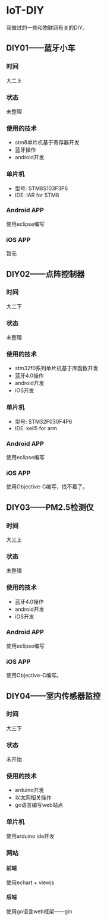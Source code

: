 # IoT-DIY
我做过的一些和物联网有关的DIY。

## DIY01——蓝牙小车
### 时间
大二上
### 状态
未整理

### 使用的技术
- stm8单片机基于寄存器开发
- 蓝牙操作
- android开发

### 单片机
- 型号: STM8S103F3P6
- IDE:  IAR for STM8

### Android APP
使用eclipse编写

### iOS APP
暂无

## DIY02——点阵控制器
### 时间
大二下
### 状态
未整理

### 使用的技术
- stm32f0系列单片机基于库函数开发
- 蓝牙4.0操作
- android开发
- iOS开发

### 单片机
- 型号: STM32F030F4P6
- IDE:  keil5 for arm

### Android APP
使用eclipse编写

### iOS APP
使用Objective-C编写，找不着了。


## DIY03——PM2.5检测仪
### 时间
大三上
### 状态
未整理

### 使用的技术
- 蓝牙4.0操作
- android开发
- iOS开发

### Android APP
使用eclipse编写

### iOS APP
使用Objective-C编写。

## DIY04——室内传感器监控
### 时间
大三下
### 状态
未开始

### 使用的技术
- arduino开发
- 以太网相关操作
- go语言编写web站点

### 单片机
使用arduino ide开发

### 网站
#### 前端
使用echart + viewjs
#### 后端
使用go语言web框架——gin


